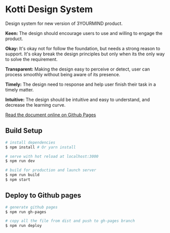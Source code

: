 # Kotti Design System

Design system for new version of 3YOURMIND product.

**Keen:** The design should encourage users to use and willing to engage the product.

**Okay:** It's okay not for follow the foundation, but needs a strong reason to support. It's okay break the design principles but only when its the only way to solve the requirement.

**Transparent:** Making the design easy to perceive or detect, user can process smoothly without being aware of its presence.

**Timely:** The design need to response and help user finish their task in a timely matter.

**Intuitive:** The design should be intuitive and easy to understand, and decrease the learning curve.

[Read the document online on Github Pages](https://3yourmind.github.io/kotti/)

## Build Setup

``` bash
# install dependencies
$ npm install # Or yarn install

# serve with hot reload at localhost:3000
$ npm run dev

# build for production and launch server
$ npm run build
$ npm start

```

## Deploy to Github pages

``` bash
# generate github pages
$ npm run gh-pages

# copy all the file from dist and push to gh-pages branch
$ npm run deploy
```
